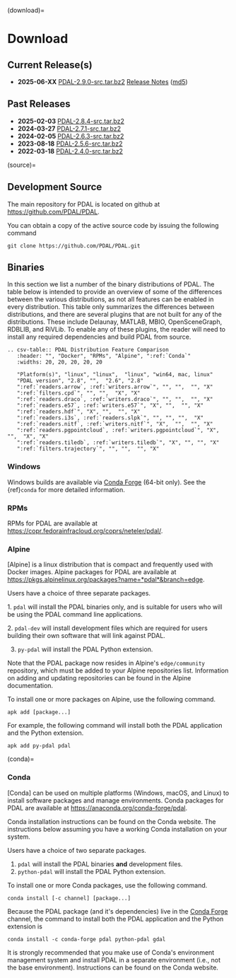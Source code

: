 (download)=

# Download

## Current Release(s)

- **2025-06-XX** [PDAL-2.9.0-src.tar.bz2] [Release Notes] ([md5])

## Past Releases


- **2025-02-03** [PDAL-2.8.4-src.tar.bz2]
- **2024-03-27** [PDAL-2.7.1-src.tar.bz2]
- **2024-02-05** [PDAL-2.6.3-src.tar.bz2]
- **2023-08-18** [PDAL-2.5.6-src.tar.bz2]
- **2022-03-18** [PDAL-2.4.0-src.tar.bz2]

(source)=

## Development Source

The main repository for PDAL is located on github at
<https://github.com/PDAL/PDAL>.

You can obtain a copy of the active source code by issuing the following
command

```
git clone https://github.com/PDAL/PDAL.git
```

## Binaries

In this section we list a number of the binary distributions of PDAL. The table
below is intended to provide an overview of some of the differences between the
various distributions, as not all features can be enabled in every
distribution. This table only summarizes the differences between distributions,
and there are several plugins that are not built for any of the distributions.
These include Delaunay, MATLAB, MBIO, OpenSceneGraph, RDBLIB,
and RiVLib. To enable any of these plugins, the reader will need to install any
required dependencies and build PDAL from source.

```{eval-rst}
.. csv-table:: PDAL Distribution Feature Comparison
   :header: "", "Docker", "RPMs", "Alpine", ":ref:`Conda`"
   :widths: 20, 20, 20, 20, 20

   "Platform(s)", "linux", "linux",  "linux", "win64, mac, linux"
   "PDAL version", "2.8", "",  "2.6", "2.8"
   ":ref:`readers.arrow`, :ref:`writers.arrow`", "", "",  "", "X"
   ":ref:`filters.cpd`", "", "",  "X", "X"
   ":ref:`readers.draco`, :ref:`writers.draco`", "", "",  "", "X"
   ":ref:`readers.e57`, :ref:`writers.e57`", "X", "",  "", "X"
   ":ref:`readers.hdf`", "X", "",  "", "X"
   ":ref:`readers.i3s`, :ref:`readers.slpk`", "", "", "",  "X"
   ":ref:`readers.nitf`, :ref:`writers.nitf`", "X",  "",  "", "X"
   ":ref:`readers.pgpointcloud`, :ref:`writers.pgpointcloud`", "X",  "",  "X", "X"
   ":ref:`readers.tiledb`, :ref:`writers.tiledb`", "X", "", "", "X"
   ":ref:`filters.trajectory`", "", "",  "", "X"

```

### Windows

Windows builds are available via [Conda Forge] (64-bit only). See the
{ref}`conda` for more detailed information.

### RPMs

RPMs for PDAL are available at
<https://copr.fedorainfracloud.org/coprs/neteler/pdal/>.

### Alpine

[Alpine] is a linux distribution that is compact and frequently used with
Docker images. Alpine packages for PDAL are available at
<https://pkgs.alpinelinux.org/packages?name=*pdal*&branch=edge>.

Users have a choice of three separate packages.

1\. `pdal` will install the PDAL binaries only, and is suitable for users who
will be using the PDAL command line applications.

2\. `pdal-dev` will install development files which are required for users
building their own software that will link against PDAL.

3. `py-pdal` will install the PDAL Python extension.

Note that the PDAL package now resides in Alpine's `edge/community` repository,
which must be added to your Alpine repositories list. Information on adding and
updating repositories can be found in the Alpine documentation.

To install one or more packages on Alpine, use the following command.

```
apk add [package...]
```

For example, the following command will install both the PDAL application and
the Python extension.

```
apk add py-pdal pdal
```

(conda)=

### Conda

[Conda] can be used on multiple platforms (Windows, macOS, and Linux) to
install software packages and manage environments. Conda packages for PDAL are
available at <https://anaconda.org/conda-forge/pdal>.

Conda installation instructions can be found on the Conda website. The
instructions below assuming you have a working Conda installation on your
system.

Users have a choice of two separate packages.

1. `pdal` will install the PDAL binaries **and** development files.
2. `python-pdal` will install the PDAL Python extension.

To install one or more Conda packages, use the following command.

```
conda install [-c channel] [package...]
```

Because the PDAL package (and it's dependencies) live in the [Conda Forge]
channel, the command to install both the PDAL application and the Python
extension is

```
conda install -c conda-forge pdal python-pdal gdal
```

It is strongly recommended that you make use of Conda's environment management
system and install PDAL in a separate environment (i.e., not the base
environment). Instructions can be found on the Conda website.

[alpine linux]: https://www.alpinelinux.org/
[conda forge]: https://anaconda.org/conda-forge/pdal
[md5]: https://github.com/PDAL/PDAL/releases/download/2.8.0/PDAL-2.8.0-src.tar.bz2.md5
[pdal-1.9.1-src.tar.bz2]: https://github.com/PDAL/PDAL/releases/download/1.9.1/PDAL-1.9.1-src.tar.bz2
[pdal-2.0.1-src.tar.bz2]: https://github.com/PDAL/PDAL/releases/download/2.0.1/PDAL-2.0.1-src.tar.bz2
[pdal-2.1.0-src.tar.bz2]: https://github.com/PDAL/PDAL/releases/download/2.1.0/PDAL-2.1.0-src.tar.bz2
[pdal-2.2.0-src.tar.bz2]: https://github.com/PDAL/PDAL/releases/download/2.2.0/PDAL-2.2.0-src.tar.bz2
[pdal-2.3.0-src.tar.bz2]: https://github.com/PDAL/PDAL/releases/download/2.3.0/PDAL-2.3.0-src.tar.bz2
[pdal-2.4.0-src.tar.bz2]: https://github.com/PDAL/PDAL/releases/download/2.4.0/PDAL-2.4.0-src.tar.bz2
[pdal-2.4.2-src.tar.bz2]: https://github.com/PDAL/PDAL/releases/download/2.4.2/PDAL-2.4.2-src.tar.bz2
[pdal-2.5.0-src.tar.bz2]: https://github.com/PDAL/PDAL/releases/download/2.5.0/PDAL-2.5.0-src.tar.bz2
[pdal-2.5.1-src.tar.bz2]: https://github.com/PDAL/PDAL/releases/download/2.5.1/PDAL-2.5.1-src.tar.bz2
[pdal-2.5.2-src.tar.bz2]: https://github.com/PDAL/PDAL/releases/download/2.5.2/PDAL-2.5.2-src.tar.bz2
[pdal-2.5.3-src.tar.bz2]: https://github.com/PDAL/PDAL/releases/download/2.5.3/PDAL-2.5.3-src.tar.bz2
[pdal-2.5.4-src.tar.bz2]: https://github.com/PDAL/PDAL/releases/download/2.5.4/PDAL-2.5.4-src.tar.bz2
[pdal-2.5.5-src.tar.bz2]: https://github.com/PDAL/PDAL/releases/download/2.5.5/PDAL-2.5.5-src.tar.bz2
[pdal-2.5.6-src.tar.bz2]: https://github.com/PDAL/PDAL/releases/download/2.5.6/PDAL-2.5.6-src.tar.bz2
[pdal-2.6.0-src.tar.bz2]: https://github.com/PDAL/PDAL/releases/download/2.6.0/PDAL-2.6.0-src.tar.bz2
[pdal-2.6.1-src.tar.bz2]: https://github.com/PDAL/PDAL/releases/download/2.6.1/PDAL-2.6.1-src.tar.bz2
[pdal-2.6.2-src.tar.bz2]: https://github.com/PDAL/PDAL/releases/download/2.6.2/PDAL-2.6.2-src.tar.bz2
[pdal-2.6.3-src.tar.bz2]: https://github.com/PDAL/PDAL/releases/download/2.6.3/PDAL-2.6.3-src.tar.bz2
[pdal-2.7.0-src.tar.bz2]: https://github.com/PDAL/PDAL/releases/download/2.7.0/PDAL-2.7.0-src.tar.bz2
[pdal-2.7.1-src.tar.bz2]: https://github.com/PDAL/PDAL/releases/download/2.7.1/PDAL-2.7.1-src.tar.bz2
[pdal-2.8.0-src.tar.bz2]: https://github.com/PDAL/PDAL/releases/download/2.8.0/PDAL-2.8.0-src.tar.bz2
[pdal-2.8.4-src.tar.bz2]: https://github.com/PDAL/PDAL/releases/download/2.8.4/PDAL-2.8.4-src.tar.bz2
[pdal-2.9.0-src.tar.bz2]: https://github.com/PDAL/PDAL/releases/download/2.9.0/PDAL-2.9.0-src.tar.bz2
[release notes]: https://github.com/PDAL/PDAL/releases/tag/2.9.0
